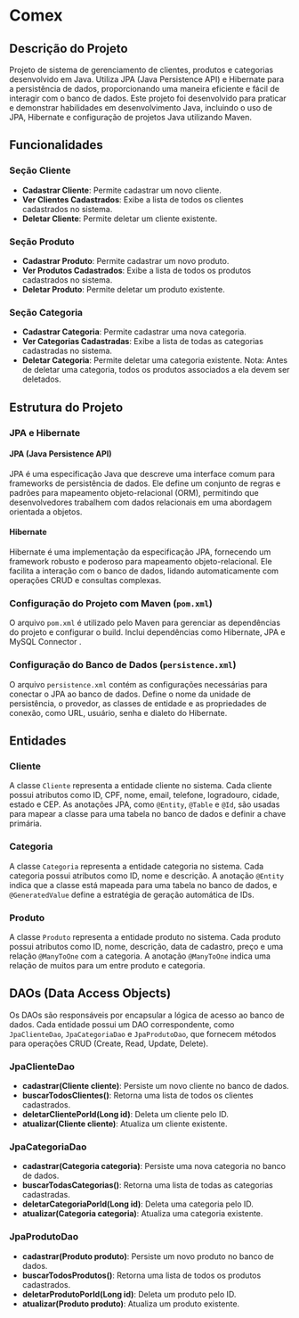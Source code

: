 
# Comex

## Descrição do Projeto

Projeto de sistema de gerenciamento de clientes, produtos e categorias desenvolvido em Java. Utiliza JPA (Java Persistence API) e Hibernate para a persistência de dados, proporcionando uma maneira eficiente e fácil de interagir com o banco de dados. Este projeto foi desenvolvido para praticar e demonstrar habilidades em desenvolvimento Java, incluindo o uso de JPA, Hibernate e configuração de projetos Java utilizando Maven.

## Funcionalidades

### Seção Cliente
- **Cadastrar Cliente**: Permite cadastrar um novo cliente.
- **Ver Clientes Cadastrados**: Exibe a lista de todos os clientes cadastrados no sistema.
- **Deletar Cliente**: Permite deletar um cliente existente.

### Seção Produto
- **Cadastrar Produto**: Permite cadastrar um novo produto.
- **Ver Produtos Cadastrados**: Exibe a lista de todos os produtos cadastrados no sistema.
- **Deletar Produto**: Permite deletar um produto existente.

### Seção Categoria
- **Cadastrar Categoria**: Permite cadastrar uma nova categoria.
- **Ver Categorias Cadastradas**: Exibe a lista de todas as categorias cadastradas no sistema.
- **Deletar Categoria**: Permite deletar uma categoria existente. Nota: Antes de deletar uma categoria, todos os produtos associados a ela devem ser deletados.

## Estrutura do Projeto

### JPA e Hibernate

#### JPA (Java Persistence API)
JPA é uma especificação Java que descreve uma interface comum para frameworks de persistência de dados. Ele define um conjunto de regras e padrões para mapeamento objeto-relacional (ORM), permitindo que desenvolvedores trabalhem com dados relacionais em uma abordagem orientada a objetos.

#### Hibernate
Hibernate é uma implementação da especificação JPA, fornecendo um framework robusto e poderoso para mapeamento objeto-relacional. Ele facilita a interação com o banco de dados, lidando automaticamente com operações CRUD e consultas complexas.

### Configuração do Projeto com Maven (`pom.xml`)

O arquivo `pom.xml` é utilizado pelo Maven para gerenciar as dependências do projeto e configurar o build. Inclui dependências como Hibernate, JPA e  MySQL Connector .

### Configuração do Banco de Dados (`persistence.xml`)

O arquivo `persistence.xml` contém as configurações necessárias para conectar o JPA ao banco de dados. Define o nome da unidade de persistência, o provedor, as classes de entidade e as propriedades de conexão, como URL, usuário, senha e dialeto do Hibernate.

## Entidades

### Cliente

A classe `Cliente` representa a entidade cliente no sistema. Cada cliente possui atributos como ID, CPF, nome, email, telefone, logradouro, cidade, estado e CEP. As anotações JPA, como `@Entity`, `@Table` e `@Id`, são usadas para mapear a classe para uma tabela no banco de dados e definir a chave primária.

### Categoria

A classe `Categoria` representa a entidade categoria no sistema. Cada categoria possui atributos como ID, nome e descrição. A anotação `@Entity` indica que a classe está mapeada para uma tabela no banco de dados, e `@GeneratedValue` define a estratégia de geração automática de IDs.

### Produto

A classe `Produto` representa a entidade produto no sistema. Cada produto possui atributos como ID, nome, descrição, data de cadastro, preço e uma relação `@ManyToOne` com a categoria. A anotação `@ManyToOne` indica uma relação de muitos para um entre produto e categoria.

## DAOs (Data Access Objects)

Os DAOs são responsáveis por encapsular a lógica de acesso ao banco de dados. Cada entidade possui um DAO correspondente, como `JpaClienteDao`, `JpaCategoriaDao` e `JpaProdutoDao`, que fornecem métodos para operações CRUD (Create, Read, Update, Delete).

### JpaClienteDao

- **cadastrar(Cliente cliente)**: Persiste um novo cliente no banco de dados.
- **buscarTodosClientes()**: Retorna uma lista de todos os clientes cadastrados.
- **deletarClientePorId(Long id)**: Deleta um cliente pelo ID.
- **atualizar(Cliente cliente)**: Atualiza um cliente existente.

### JpaCategoriaDao

- **cadastrar(Categoria categoria)**: Persiste uma nova categoria no banco de dados.
- **buscarTodasCategorias()**: Retorna uma lista de todas as categorias cadastradas.
- **deletarCategoriaPorId(Long id)**: Deleta uma categoria pelo ID.
- **atualizar(Categoria categoria)**: Atualiza uma categoria existente.

### JpaProdutoDao

- **cadastrar(Produto produto)**: Persiste um novo produto no banco de dados.
- **buscarTodosProdutos()**: Retorna uma lista de todos os produtos cadastrados.
- **deletarProdutoPorId(Long id)**: Deleta um produto pelo ID.
- **atualizar(Produto produto)**: Atualiza um produto existente.



